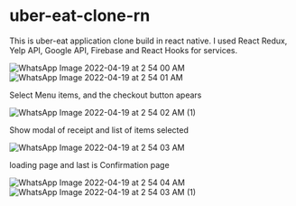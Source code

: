 # uber-eat-clone-rn
This is uber-eat application clone build in react native. I  used React Redux, Yelp API, Google API, Firebase and React Hooks for services.



![WhatsApp Image 2022-04-19 at 2 54 00 AM](https://user-images.githubusercontent.com/48964638/163978881-e9e8fcab-978f-49b2-9c97-e18adcf8ef4f.jpeg)
![WhatsApp Image 2022-04-19 at 2 54 01 AM](https://user-images.githubusercontent.com/48964638/163978988-e2a140c7-4cb9-441b-a939-38a50367750c.jpeg)



Select Menu items, and the checkout button apears



![WhatsApp Image 2022-04-19 at 2 54 02 AM (1)](https://user-images.githubusercontent.com/48964638/163979132-a29c5704-6009-4445-8dd6-0059339807da.jpeg)


Show modal of receipt and list of items selected


![WhatsApp Image 2022-04-19 at 2 54 03 AM](https://user-images.githubusercontent.com/48964638/163979336-bf745ca8-878b-4702-b7af-2ddf410ca356.jpeg)


loading page and last is Confirmation page



![WhatsApp Image 2022-04-19 at 2 54 04 AM](https://user-images.githubusercontent.com/48964638/163979605-33740158-35b2-4c8b-90fe-be89b7a57f1e.jpeg)
![WhatsApp Image 2022-04-19 at 2 54 03 AM (1)](https://user-images.githubusercontent.com/48964638/163979615-f33e64b3-765c-44d8-ab1a-43b494fe874d.jpeg)
